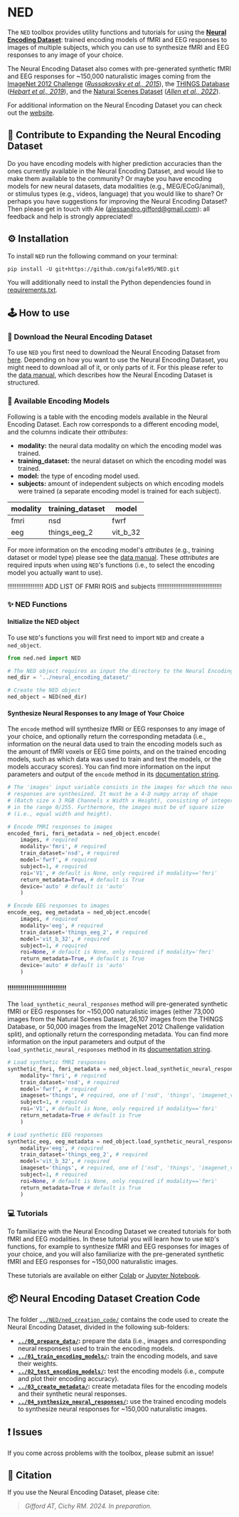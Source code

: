 # NED

The `NED` toolbox provides utility functions and tutorials for using the [**Neural Encoding Dataset**][ned_website]: trained encoding models of fMRI and EEG responses to images of multiple subjects, which you can use to synthesize fMRI and EEG responses to any image of your choice.

The Neural Encoding Dataset also comes with pre-generated synthetic fMRI and EEG responses for ~150,000 naturalistic images coming from the [ImageNet 2012 Challenge][imagenet] ([*Russakovsky et al., 2015*][russakovsky]), the [THINGS Database][things] ([*Hebart et al., 2019*][hebart]), and the [Natural Scenes Dataset][nsd] ([*Allen et al., 2022*][allen]).

For additional information on the Neural Encoding Dataset you can check out the [website][ned_website].



## 🤝 Contribute to Expanding the Neural Encoding Dataset

Do you have encoding models with higher prediction accuracies than the ones currently available in the Neural Encoding Dataset, and would like to make them available to the community? Or maybe you have encoding models for new neural datasets, data modalities (e.g., MEG/ECoG/animal), or stimulus types (e.g., videos, language) that you would like to share? Or perhaps you have suggestions for improving the Neural Encoding Dataset? Then please get in touch vith Ale (alessandro.gifford@gmail.com): all feedback and help is strongly appreciated!



## ⚙️ Installation

To install `NED` run the following command on your terminal:

```shell
pip install -U git+https://github.com/gifale95/NED.git
```

You will additionally need to install the Python dependencies found in [requirements.txt][requirements].



## 🕹️ How to use

### 🧰 Download the Neural Encoding Dataset

To use `NED` you first need to download the Neural Encoding Dataset from [here][ned_data]. Depending on how you want to use the Neural Encoding Dataset, you might need to download all of it, or only parts of it. For this please refer to the [data manual][data_manual], which describes how the Neural Encoding Dataset is structured.

### 🧠 Available Encoding Models

Following is a table with the encoding models available in the Neural Encoding Dataset. Each row corresponds to a different encoding model, and the columns indicate their *attributes*:

* **modality:** the neural data modality on which the encoding model was trained.
* **training_dataset:** the neural dataset on which the encoding model was trained.
* **model:** the type of encoding model used.
* **subjects:** amount of independent subjects on which encoding models were trained (a separate encoding model is trained for each subject).

| modality | training_dataset | model |
|-------------|-----------------------|----------|
| fmri | nsd | fwrf |
| eeg | things_eeg_2 | vit_b_32 |
 
For more information on the encoding model's *attributes* (e.g., training dataset or model type) please see the [data manual][data_manual]. These *attributes* are required inputs when using `NED`'s functions (i.e., to select the encoding model you actually want to use).

 !!!!!!!!!!!!!!!!!!!! ADD LIST OF FMRI ROIS and subjects !!!!!!!!!!!!!!!!!!!!!!!!!!!!!!!!!!!!


### ✨ NED Functions

#### Initialize the NED object

To use `NED`'s functions you will first need to import `NED` and create a `ned_object`.

```python
from ned.ned import NED

# The NED object requires as input the directory to the Neural Encoding Dataset
ned_dir = '../neural_encoding_dataset/'

# Create the NED object
ned_object = NED(ned_dir)
```
#### Synthesize Neural Responses to any Image of Your Choice

The `encode` method will synthesize fMRI or EEG responses to any image of your choice, and optionally return the corresponding metadata (i.e., information on the neural data used to train the encoding models such as the amount of fMRI voxels or EEG time points, and on the trained encoding models, such as which data was used to train and test the models, or the models accuracy scores). You can find more information on the input parameters and output of the `encode` method in its [documentation string][encode_doc].

```python
# The 'images' input variable consists in the images for which the neural
# responses are synthesized. It must be a 4-D numpy array of shape
# (Batch size x 3 RGB Channels x Width x Height), consisting of integer values
# in the range 0/255. Furthermore, the images must be of square size
# (i.e., equal width and height).

# Encode fMRI responses to images
encoded_fmri, fmri_metadata = ned_object.encode(
	images, # required
	modality='fmri', # required
	train_dataset='nsd', # required
	model='fwrf', # required
	subject=1, # required
	roi='V1', # default is None, only required if modality=='fmri'
	return_metadata=True, # default is True
	device='auto' # default is 'auto'
	)

# Encode EEG responses to images
encode_eeg, eeg_metadata = ned_object.encode(
	images, # required
	modality='eeg', # required
	train_dataset='things_eeg_2', # required
	model='vit_b_32', # required
	subject=1, # required
	roi=None, # default is None, only required if modality='fmri'
	return_metadata=True, # default is True
	device='auto' # default is 'auto'
	)
```

#### !!!!!!!!!!!!!!!!!!!!!!!!!!!!

The `load_synthetic_neural_responses` method will pre-generated synthetic fMRI or EEG responses for ~150,000 naturalistic images (either 73,000 images from the Natural Scenes Dataset, 26,107 images from the THINGS Database, or 50,000 images from the ImageNet 2012 Challenge validation split), and optionally return the corresponding metadata. You can find more information on the input parameters and output of the `load_synthetic_neural_responses` method in its [documentation string][load_synthetic_doc].

```python
# Load synthetic fMRI responses
synthetic_fmri, fmri_metadata = ned_object.load_synthetic_neural_responses(
	modality='fmri', # required
	train_dataset='nsd', # required
	model='fwrf', # required
	imageset='things', # required, one of ['nsd', 'things', 'imagenet_val']
	subject=1, # required
	roi='V1', # default is None, only required if modality=='fmri'
	return_metadata=True # default is True
	)

# Load synthetic EEG responses
synthetic_eeg, eeg_metadata = ned_object.load_synthetic_neural_responses(
	modality='eeg', # required
	train_dataset='things_eeg_2', # required
	model='vit_b_32', # required
	imageset='things', # required, one of ['nsd', 'things', 'imagenet_val']
	subject=1, # required
	roi=None, # default is None, only required if modality=='fmri'
	return_metadata=True # default is True
	)
```

### 💻 Tutorials

To familiarize with the Neural Encoding Dataset we created tutorials for both fMRI and EEG modalities. In these tutorial you will learn how to use `NED`'s functions, for example to synthesize fMRI and EEG responses for images of your choice, and you will also familiarize with the pre-generated synthetic fMRI and EEG responses for ~150,000 naturalistic images.

These tutorials are available on either [Colab][colab] or [Jupyter Notebook][jupyter].



## 📦 Neural Encoding Dataset Creation Code

The folder [`../NED/ned_creation_code/`][ned_creation_code] contains the code used to create the Neural Encoding Dataset, divided in the following sub-folders:

* **[`../00_prepare_data/`][prepare_data]:** prepare the data (i.e., images and corresponding neural responses) used to train the encoding models.
* **[`../01_train_encoding_models/`][train_encoding]:** train the encoding models, and save their weights.
* **[`../02_test_encoding_models/`][test_encoding]:** test the encoding models (i.e., compute and plot their encoding accuracy).
* **[`../03_create_metadata/`][test_encoding]:** create metadata files for the encoding models and their synthetic neural responses.
* **[`../04_synthesize_neural_responses/`][synthesize]:** use the trained encoding models to synthesize neural responses for ~150,000 naturalistic images.



## ❗ Issues

If you come across problems with the toolbox, please submit an issue!



## 📜 Citation

If you use the Neural Encoding Dataset, please cite:

> *Gifford AT, Cichy RM. 2024. In preparation.*


[ned_website]: https://www.alegifford.com/projects/ned/
[imagenet]: https://www.image-net.org/challenges/LSVRC/2012/index.php
[russakovsky]: https://link.springer.com/article/10.1007/s11263-015-0816-y
[things]: https://things-initiative.org/
[hebart]: https://journals.plos.org/plosone/article?id=10.1371/journal.pone.0223792
[nsd]: https://naturalscenesdataset.org/
[allen]: https://www.nature.com/articles/s41593-021-00962-x
[requirements]: https://github.com/gifale95/NED/blob/main/requirements.txt
[ned_data]: https://drive.google.com/drive/folders/1flyZw95cZGBTbePByWUKN6JQz1j1HoYh?usp=drive_link
[data_manual]: https://docs.google.com/document/d/1DeQwjq96pTkPEnqv7V6q9g_NTHCjc6aYr6y3wPlwgDE/edit?usp=drive_link
[encode_doc]: https://github.com/gifale95/NED/blob/main/ned/ned.py#L205
[load_synthetic_doc]: https://github.com/gifale95/NED/blob/main/ned/ned.py#L438
[colab]: https://drive.google.com/drive/folders/13aTI5eSK4yDosi63OfsyN20fLo6T5uNj?usp=drive_link
[jupyter]: https://github.com/gifale95/NED/tree/main/tutorials
[ned_creation_code]: https://github.com/gifale95/NED/tree/main/ned_creation_code/
[prepare_data]: https://github.com/gifale95/NED/tree/main/ned_creation_code/00_prepare_data
[train_encoding]: https://github.com/gifale95/NED/tree/main/ned_creation_code/01_train_encoding_models
[test_encoding]: https://github.com/gifale95/NED/tree/main/ned_creation_code/02_test_encoding_models
[synthesize]: https://github.com/gifale95/NED/tree/main/ned_creation_code/03_synthesize_neural_responses





